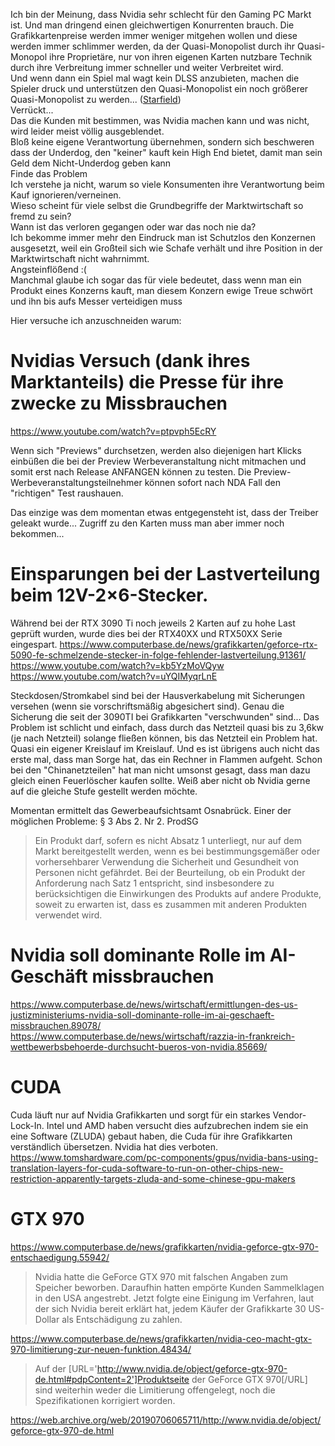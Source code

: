 Ich bin der Meinung, dass Nvidia sehr schlecht für den Gaming PC Markt ist. Und man dringend einen gleichwertigen Konurrenten brauch. 
Die Grafikkartenpreise werden immer weniger mitgehen wollen und diese werden immer schlimmer werden, da der Quasi-Monopolist durch ihr Quasi-Monopol ihre Proprietäre, nur von ihren eigenen Karten nutzbare Technik durch ihre Verbreitung immer schneller und weiter Verbreitet wird.  
Und wenn dann ein Spiel mal wagt kein DLSS anzubieten, machen die Spieler druck und unterstützen den Quasi-Monopolist ein noch größerer Quasi-Monopolist zu werden... ([Starfield](https://winfuture.de/news,137088.html))  
Verrückt...  
Das die Kunden mit bestimmen, was Nvidia machen kann und was nicht, wird leider meist völlig ausgeblendet.  
Bloß keine eigene Verantwortung übernehmen, sondern sich beschweren dass der Underdog, den "keiner" kauft kein High End bietet, damit man sein Geld dem Nicht-Underdog geben kann  
Finde das Problem  
Ich verstehe ja nicht, warum so viele Konsumenten ihre Verantwortung beim Kauf ignorieren/verneinen.  
Wieso scheint für viele selbst die Grundbegriffe der Marktwirtschaft so fremd zu sein?  
Wann ist das verloren gegangen oder war das noch nie da?  
Ich bekomme immer mehr den Eindruck man ist Schutzlos den Konzernen ausgesetzt, weil ein Großteil sich wie Schafe verhält und ihre Position in der Marktwirtschaft nicht wahrnimmt.  
Angsteinflößend :(  
Manchmal glaube ich sogar das für viele bedeutet, dass wenn man ein Produkt eines Konzerns kauft, man diesem Konzern ewige Treue schwört und ihn bis aufs Messer verteidigen muss  

Hier versuche ich anzuschneiden warum:

# Nvidias Versuch (dank ihres Marktanteils) die Presse für ihre zwecke zu Missbrauchen
https://www.youtube.com/watch?v=ptpvph5EcRY

Wenn sich "Previews" durchsetzen, werden also diejenigen hart Klicks einbüßen die bei der Preview Werbeveranstaltung nicht mitmachen und somit erst nach Release ANFANGEN können zu testen.
Die Preview-Werbeveranstaltungsteilnehmer können sofort nach NDA Fall den "richtigen" Test raushauen.

Das einzige was dem momentan etwas entgegensteht ist, dass der Treiber geleakt wurde...
Zugriff zu den Karten muss man aber immer noch bekommen...

# Einsparungen bei der Lastverteilung beim 12V-2×6-Stecker.
Während bei der RTX 3090 Ti noch jeweils 2 Karten auf zu hohe Last geprüft wurden, wurde dies bei der RTX40XX und RTX50XX Serie eingespart.
https://www.computerbase.de/news/grafikkarten/geforce-rtx-5090-fe-schmelzende-stecker-in-folge-fehlender-lastverteilung.91361/  
https://www.youtube.com/watch?v=kb5YzMoVQyw  
https://www.youtube.com/watch?v=uYQIMyqrLnE

Steckdosen/Stromkabel sind bei der Hausverkabelung mit Sicherungen versehen (wenn sie vorschriftsmäßig abgesichert sind).
Genau die Sicherung die seit der 3090TI bei Grafikkarten "verschwunden" sind...
Das Problem ist schlicht und einfach, dass durch das Netzteil quasi bis zu 3,6kw  (je nach Netzteil) solange fließen können, bis das Netzteil ein Problem hat. Quasi ein eigener Kreislauf im Kreislauf.
Und es ist übrigens auch nicht das erste mal, dass man Sorge hat, das ein Rechner in Flammen aufgeht.
Schon bei den "Chinanetzteilen" hat man nicht umsonst gesagt, dass man dazu gleich einen Feuerlöscher kaufen sollte. Weiß aber nicht ob Nvidia gerne auf die gleiche Stufe gestellt werden möchte.

Momentan ermittelt das Gewerbeaufsichtsamt Osnabrück.
Einer der möglichen Probleme:
§ 3 Abs 2. Nr 2. ProdSG
> Ein Produkt darf, sofern es nicht Absatz 1 unterliegt, nur auf dem Markt bereitgestellt werden, wenn es bei bestimmungsgemäßer oder vorhersehbarer Verwendung die Sicherheit und Gesundheit von Personen nicht gefährdet. Bei der Beurteilung, ob ein Produkt der Anforderung nach Satz 1 entspricht, sind insbesondere zu berücksichtigen die Einwirkungen des Produkts auf andere Produkte, soweit zu erwarten ist, dass es zusammen mit anderen Produkten verwendet wird.

# Nvidia soll dominante Rolle im AI-Geschäft missbrauchen
https://www.computerbase.de/news/wirtschaft/ermittlungen-des-us-justizministeriums-nvidia-soll-dominante-rolle-im-ai-geschaeft-missbrauchen.89078/  
https://www.computerbase.de/news/wirtschaft/razzia-in-frankreich-wettbewerbsbehoerde-durchsucht-bueros-von-nvidia.85669/

# CUDA
Cuda läuft nur auf Nvidia Grafikkarten und sorgt für ein starkes Vendor-Lock-In.
Intel und AMD haben versucht dies aufzubrechen indem sie ein eine Software (ZLUDA) gebaut haben, die Cuda für ihre Grafikkarten verständlich übersetzen.
Nvidia hat dies verboten.
https://www.tomshardware.com/pc-components/gpus/nvidia-bans-using-translation-layers-for-cuda-software-to-run-on-other-chips-new-restriction-apparently-targets-zluda-and-some-chinese-gpu-makers

# GTX 970
https://www.computerbase.de/news/grafikkarten/nvidia-geforce-gtx-970-entschaedigung.55942/
> Nvidia hatte die GeForce GTX 970 mit falschen Angaben zum Speicher beworben. Daraufhin hatten empörte Kunden Sammelklagen in den USA angestrebt. Jetzt folgte eine Einigung im Verfahren, laut der sich Nvidia bereit erklärt hat, jedem Käufer der Grafikkarte 30 US-Dollar als Entschädigung zu zahlen.

https://www.computerbase.de/news/grafikkarten/nvidia-ceo-macht-gtx-970-limitierung-zur-neuen-funktion.48434/
>Auf der [URL='http://www.nvidia.de/object/geforce-gtx-970-de.html#pdpContent=2']Produktseite der GeForce GTX 970[/URL] sind weiterhin weder die Limitierung offengelegt, noch die Spezifikationen korrigiert worden.  
  
https://web.archive.org/web/20190706065711/http://www.nvidia.de/object/geforce-gtx-970-de.html


